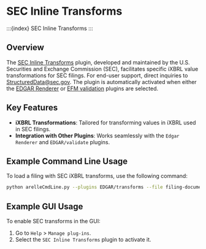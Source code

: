 # SEC Inline Transforms

:::{index} SEC Inline Transforms
:::

## Overview

The [SEC Inline Transforms][github] plugin, developed and maintained by the U.S. Securities and Exchange Commission
(SEC), facilitates specific iXBRL value transformations for SEC filings. For end-user support, direct inquiries to
[StructuredData@sec.gov][sec-email]. The plugin is automatically activated when either the
[EDGAR Renderer][edgar] or [EFM validation][github-validate-efm] plugins are selected.

## Key Features

- **iXBRL Transformations**: Tailored for transforming values in iXBRL used in SEC filings.
- **Integration with Other Plugins**: Works seamlessly with the `Edgar Renderer` and `EDGAR/validate` plugins.

## Example Command Line Usage

To load a filing with SEC iXBRL transforms, use the following command:

```bash
python arelleCmdLine.py --plugins EDGAR/transforms --file filing-documents.zip
```

## Example GUI Usage

To enable SEC transforms in the GUI:

1. Go to `Help` > `Manage plug-ins`.
2. Select the `SEC Inline Transforms` plugin to activate it.

[github]: https://github.com/Arelle/EDGAR/blob/master/transforms/__init__.py
[sec-email]: mailto:StructuredData@sec.gov
[edgar]: project:edgar.md
[github-validate-efm]: https://github.com/Arelle/EDGAR/tree/master/validate
